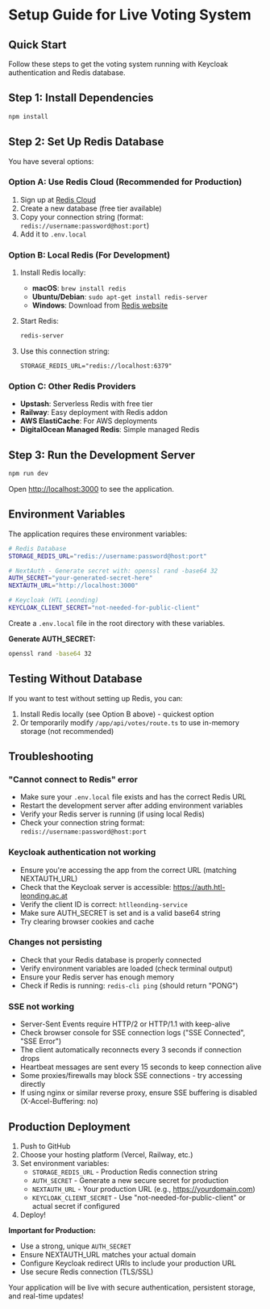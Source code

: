 # Setup Guide for Live Voting System

## Quick Start

Follow these steps to get the voting system running with Keycloak authentication and Redis database.

## Step 1: Install Dependencies

```bash
npm install
```

## Step 2: Set Up Redis Database

You have several options:

### Option A: Use Redis Cloud (Recommended for Production)

1. Sign up at [Redis Cloud](https://redis.com/try-free/)
2. Create a new database (free tier available)
3. Copy your connection string (format: `redis://username:password@host:port`)
4. Add it to `.env.local`

### Option B: Local Redis (For Development)

1. Install Redis locally:
   - **macOS**: `brew install redis`
   - **Ubuntu/Debian**: `sudo apt-get install redis-server`
   - **Windows**: Download from [Redis website](https://redis.io/download)

2. Start Redis:
   ```bash
   redis-server
   ```

3. Use this connection string:
   ```
   STORAGE_REDIS_URL="redis://localhost:6379"
   ```

### Option C: Other Redis Providers

- **Upstash**: Serverless Redis with free tier
- **Railway**: Easy deployment with Redis addon
- **AWS ElastiCache**: For AWS deployments
- **DigitalOcean Managed Redis**: Simple managed Redis

## Step 3: Run the Development Server

```bash
npm run dev
```

Open [http://localhost:3000](http://localhost:3000) to see the application.

## Environment Variables

The application requires these environment variables:

```bash
# Redis Database
STORAGE_REDIS_URL="redis://username:password@host:port"

# NextAuth - Generate secret with: openssl rand -base64 32
AUTH_SECRET="your-generated-secret-here"
NEXTAUTH_URL="http://localhost:3000"

# Keycloak (HTL Leonding)
KEYCLOAK_CLIENT_SECRET="not-needed-for-public-client"
```

Create a `.env.local` file in the root directory with these variables.

**Generate AUTH_SECRET:**
```bash
openssl rand -base64 32
```

## Testing Without Database

If you want to test without setting up Redis, you can:
1. Install Redis locally (see Option B above) - quickest option
2. Or temporarily modify `/app/api/votes/route.ts` to use in-memory storage (not recommended)

## Troubleshooting

### "Cannot connect to Redis" error

- Make sure your `.env.local` file exists and has the correct Redis URL
- Restart the development server after adding environment variables
- Verify your Redis server is running (if using local Redis)
- Check your connection string format: `redis://username:password@host:port`

### Keycloak authentication not working

- Ensure you're accessing the app from the correct URL (matching NEXTAUTH_URL)
- Check that the Keycloak server is accessible: https://auth.htl-leonding.ac.at
- Verify the client ID is correct: `htlleonding-service`
- Make sure AUTH_SECRET is set and is a valid base64 string
- Try clearing browser cookies and cache

### Changes not persisting

- Check that your Redis database is properly connected
- Verify environment variables are loaded (check terminal output)
- Ensure your Redis server has enough memory
- Check if Redis is running: `redis-cli ping` (should return "PONG")

### SSE not working

- Server-Sent Events require HTTP/2 or HTTP/1.1 with keep-alive
- Check browser console for SSE connection logs ("SSE Connected", "SSE Error")
- The client automatically reconnects every 3 seconds if connection drops
- Heartbeat messages are sent every 15 seconds to keep connection alive
- Some proxies/firewalls may block SSE connections - try accessing directly
- If using nginx or similar reverse proxy, ensure SSE buffering is disabled (X-Accel-Buffering: no)

## Production Deployment

1. Push to GitHub
2. Choose your hosting platform (Vercel, Railway, etc.)
3. Set environment variables:
   - `STORAGE_REDIS_URL` - Production Redis connection string
   - `AUTH_SECRET` - Generate a new secure secret for production
   - `NEXTAUTH_URL` - Your production URL (e.g., https://yourdomain.com)
   - `KEYCLOAK_CLIENT_SECRET` - Use "not-needed-for-public-client" or actual secret if configured
4. Deploy!

**Important for Production:**
- Use a strong, unique `AUTH_SECRET`
- Ensure NEXTAUTH_URL matches your actual domain
- Configure Keycloak redirect URIs to include your production URL
- Use secure Redis connection (TLS/SSL)

Your application will be live with secure authentication, persistent storage, and real-time updates!

